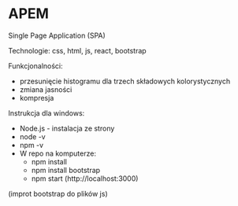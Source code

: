# APEM
Single Page Application (SPA)

Technologie: css, html, js, react, bootstrap

Funkcjonalności:
  - przesunięcie histogramu dla trzech składowych kolorystycznych
  - zmiana jasności
  - kompresja

Instrukcja dla windows:
  - Node.js - instalacja ze strony
  - node -v
  - npm -v
  - W repo na komputerze:
    - npm install
    - npm install bootstrap
    - npm start (http://localhost:3000)

(improt bootstrap do plików js)
